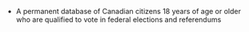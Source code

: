 - A permanent database of Canadian citizens 18 years of age or older who are qualified to vote in federal elections and referendums